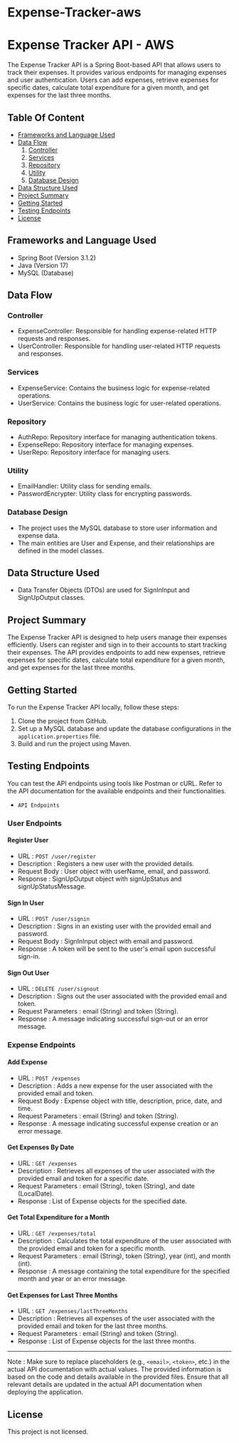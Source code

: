 # Expense-Tracker-aws
# Expense Tracker API - AWS

The Expense Tracker API is a Spring Boot-based API that allows users to track their expenses. It provides various endpoints for managing expenses and user authentication. Users can add expenses, retrieve expenses for specific dates, calculate total expenditure for a given month, and get expenses for the last three months.

## Table Of Content
- [Frameworks and Language Used](#frameworks-and-language-used)
- [Data Flow](#data-flow)
    1. [Controller](#controller)
    2. [Services](#services)
    3. [Repository](#repository)
    4. [Utility](#utility)
    5. [Database Design](#database-design)
- [Data Structure Used](#data-structure-used)
- [Project Summary](#project-summary)
- [Getting Started](#getting-started)
- [Testing Endpoints](#testing-endpoints)
- [License](#license)

## Frameworks and Language Used
- Spring Boot (Version 3.1.2)
- Java (Version 17)
- MySQL (Database)

## Data Flow

### Controller
- ExpenseController: Responsible for handling expense-related HTTP requests and responses.
- UserController: Responsible for handling user-related HTTP requests and responses.

### Services
- ExpenseService: Contains the business logic for expense-related operations.
- UserService: Contains the business logic for user-related operations.

### Repository
- AuthRepo: Repository interface for managing authentication tokens.
- ExpenseRepo: Repository interface for managing expenses.
- UserRepo: Repository interface for managing users.

### Utility
- EmailHandler: Utility class for sending emails.
- PasswordEncrypter: Utility class for encrypting passwords.

### Database Design
- The project uses the MySQL database to store user information and expense data.
- The main entities are User and Expense, and their relationships are defined in the model classes.

## Data Structure Used
- Data Transfer Objects (DTOs) are used for SignInInput and SignUpOutput classes.

## Project Summary
The Expense Tracker API is designed to help users manage their expenses efficiently. Users can register and sign in to their accounts to start tracking their expenses. The API provides endpoints to add new expenses, retrieve expenses for specific dates, calculate total expenditure for a given month, and get expenses for the last three months.

## Getting Started
To run the Expense Tracker API locally, follow these steps:
1. Clone the project from GitHub.
2. Set up a MySQL database and update the database configurations in the `application.properties` file.
3. Build and run the project using Maven.

## Testing Endpoints
You can test the API endpoints using tools like Postman or cURL. Refer to the API documentation for the available endpoints and their functionalities.
- `API Endpoints`

### User Endpoints

#### Register User
- URL : `POST /user/register`
- Description : Registers a new user with the provided details.
- Request Body : User object with userName, email, and password.
- Response : SignUpOutput object with signUpStatus and signUpStatusMessage.

#### Sign In User
- URL : `POST /user/signin`
- Description : Signs in an existing user with the provided email and password.
- Request Body : SignInInput object with email and password.
- Response : A token will be sent to the user's email upon successful sign-in.

#### Sign Out User
- URL : `DELETE /user/signout`
- Description : Signs out the user associated with the provided email and token.
- Request Parameters : email (String) and token (String).
- Response : A message indicating successful sign-out or an error message.

### Expense Endpoints

#### Add Expense
- URL : `POST /expenses`
- Description : Adds a new expense for the user associated with the provided email and token.
- Request Body : Expense object with title, description, price, date, and time.
- Request Parameters : email (String) and token (String).
- Response : A message indicating successful expense creation or an error message.

#### Get Expenses By Date
- URL : `GET /expenses`
- Description : Retrieves all expenses of the user associated with the provided email and token for a specific date.
- Request Parameters : email (String), token (String), and date (LocalDate).
- Response : List of Expense objects for the specified date.

#### Get Total Expenditure for a Month
- URL : `GET /expenses/total`
- Description : Calculates the total expenditure of the user associated with the provided email and token for a specific month.
- Request Parameters : email (String), token (String), year (int), and month (int).
- Response : A message containing the total expenditure for the specified month and year or an error message.

#### Get Expenses for Last Three Months
- URL : `GET /expenses/lastThreeMonths`
- Description : Retrieves all expenses of the user associated with the provided email and token for the last three months.
- Request Parameters : email (String) and token (String).
- Response : List of Expense objects for the last three months.

---
Note : Make sure to replace placeholders (e.g., `<email>`, `<token>`, etc.) in the actual API documentation with actual values. The provided information is based on the code and details available in the provided files. Ensure that all relevant details are updated in the actual API documentation when deploying the application.


## License
This project is not licensed.
